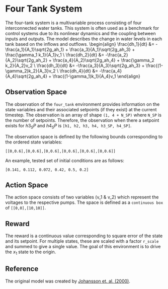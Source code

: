 <script type="text/javascript"
  src="https://cdnjs.cloudflare.com/ajax/libs/mathjax/2.7.0/MathJax.js?config=TeX-AMS_CHTML">
</script>
<script type="text/x-mathjax-config">
  MathJax.Hub.Config({
    tex2jax: {
      inlineMath: [['$','$'], ['\\(','\\)']],
      processEscapes: true},
      jax: ["input/TeX","input/MathML","input/AsciiMath","output/CommonHTML"],
      extensions: ["tex2jax.js","mml2jax.js","asciimath2jax.js","MathMenu.js","MathZoom.js","AssistiveMML.js", "[Contrib]/a11y/accessibility-menu.js"],
      TeX: {
      extensions: ["AMSmath.js","AMSsymbols.js","noErrors.js","noUndefined.js"],
      equationNumbers: {
      autoNumber: "AMS"
      }
    }
  });
</script> 

# Four Tank System
The four-tank system is a multivariable process consisting of four interconnected water tanks. This system is often used as a benchmark for control systems due to its nonlinear dynamics and the coupling between inputs and outputs. The model describes the change in water levels in each tank based on the inflows and outflows.
\begin{align}
\frac{dh_1}{dt} &= -\frac{a_1}{A_1}\sqrt{2g_ah_1} + \frac{a_3}{A_1}\sqrt{2g_ah_3} + \frac{\gamma_1 k_1}{A_1}v_1 \\
\frac{dh_2}{dt} &= -\frac{a_2}{A_2}\sqrt{2g_ah_2} + \frac{a_4}{A_2}\sqrt{2g_ah_4} + \frac{\gamma_2 k_2}{A_2}v_2 \\
\frac{dh_3}{dt} &= -\frac{a_3}{A_3}\sqrt{2g_ah_3} + \frac{(1-\gamma_2)k_2}{A_3}v_2 \\
\frac{dh_4}{dt} &= -\frac{a_4}{A_4}\sqrt{2g_ah_4} + \frac{(1-\gamma_1)k_1}{A_4}v_1
\end{align}

## Observation Space
The observation of the `four_tank` environment provides information on the state variables and their associated setpoints (if they exist) at the current timestep. The observation is an array of shape `(1, 4 + N_SP)` where `N_SP` is the number of setpoints. Therefore, the observation when there a setpoint exists for $h3_SP$ and $h4_SP$ is
``[h1, h2, h3, h4, h3_SP, h4_SP]``.

The observation space is defined by the following bounds corresponding to the ordered state variables: 
```
[[0,0.6],[0,0.6],[0,0.6],[0,0.6],[0,0.6],[0,0.6]]
```
An example, tested set of initial conditions are as follows:
```
[0.141, 0.112, 0.072, 0.42, 0.5, 0.2]
```

## Action Space
The action space consists of two variables (v_1 & v_2) which represent the voltages to the respective pumps. The space is defined as a `continuous box` of `[[0,0],[10,10]]`.

## Reward 
The reward is a continuous value corresponding to square error of the state and its setpoint. For multiple states, these are scaled with a factor `r_scale` and summed to give a single value. The goal of this environment is to drive the $x_1$ state to the origin.

## Reference
The original model was created by [Johansson et. al. (2000)](https://ieeexplore.ieee.org/document/845876).